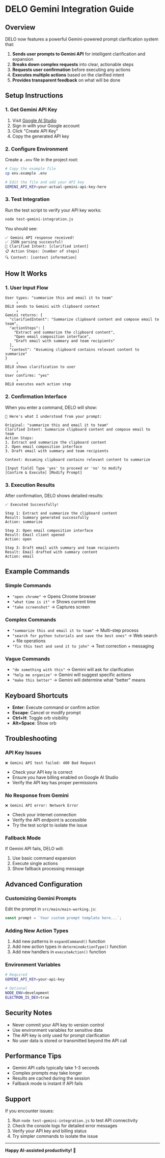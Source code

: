 # DELO Gemini Integration Guide

## Overview

DELO now features a powerful Gemini-powered prompt clarification system that:

1. **Sends user prompts to Gemini API** for intelligent clarification and expansion
2. **Breaks down complex requests** into clear, actionable steps
3. **Requests user confirmation** before executing any actions
4. **Executes multiple actions** based on the clarified intent
5. **Provides transparent feedback** on what will be done

## Setup Instructions

### 1. Get Gemini API Key

1. Visit [Google AI Studio](https://makersuite.google.com/app/apikey)
2. Sign in with your Google account
3. Click "Create API Key"
4. Copy the generated API key

### 2. Configure Environment

Create a `.env` file in the project root:

```bash
# Copy the example file
cp env.example .env

# Edit the file and add your API key
GEMINI_API_KEY=your-actual-gemini-api-key-here
```

### 3. Test Integration

Run the test script to verify your API key works:

```bash
node test-gemini-integration.js
```

You should see:
```
✅ Gemini API response received!
✅ JSON parsing successful!
🎯 Clarified Intent: [clarified intent]
📋 Action Steps: [number of steps]
🔍 Context: [context information]
```

## How It Works

### 1. User Input Flow

```
User types: "summarize this and email it to team"
     ↓
DELO sends to Gemini with clipboard context
     ↓
Gemini returns: {
  "clarifiedIntent": "Summarize clipboard content and compose email to team",
  "actionSteps": [
    "Extract and summarize the clipboard content",
    "Open email composition interface",
    "Draft email with summary and team recipients"
  ],
  "context": "Assuming clipboard contains relevant content to summarize"
}
     ↓
DELO shows clarification to user
     ↓
User confirms: "yes"
     ↓
DELO executes each action step
```

### 2. Confirmation Interface

When you enter a command, DELO will show:

```
🤖 Here's what I understood from your prompt:

Original: "summarize this and email it to team"
Clarified Intent: Summarize clipboard content and compose email to team
Action Steps:
1. Extract and summarize the clipboard content
2. Open email composition interface  
3. Draft email with summary and team recipients

Context: Assuming clipboard contains relevant content to summarize

[Input field] Type 'yes' to proceed or 'no' to modify
[Confirm & Execute] [Modify Prompt]
```

### 3. Execution Results

After confirmation, DELO shows detailed results:

```
✅ Executed Successfully!

Step 1: Extract and summarize the clipboard content
Result: Summary generated successfully
Action: summarize

Step 2: Open email composition interface
Result: Email client opened
Action: open

Step 3: Draft email with summary and team recipients
Result: Email drafted with summary content
Action: email
```

## Example Commands

### Simple Commands
- `"open chrome"` → Opens Chrome browser
- `"what time is it"` → Shows current time
- `"take screenshot"` → Captures screen

### Complex Commands
- `"summarize this and email it to team"` → Multi-step process
- `"search for python tutorials and save the best ones"` → Web search + file operations
- `"fix this text and send it to john"` → Text correction + messaging

### Vague Commands
- `"do something with this"` → Gemini will ask for clarification
- `"help me organize"` → Gemini will suggest specific actions
- `"make this better"` → Gemini will determine what "better" means

## Keyboard Shortcuts

- **Enter**: Execute command or confirm action
- **Escape**: Cancel or modify prompt
- **Ctrl+H**: Toggle orb visibility
- **Alt+Space**: Show orb

## Troubleshooting

### API Key Issues
```
❌ Gemini API test failed: 400 Bad Request
```
- Check your API key is correct
- Ensure you have billing enabled on Google AI Studio
- Verify the API key has proper permissions

### No Response from Gemini
```
❌ Gemini API error: Network Error
```
- Check your internet connection
- Verify the API endpoint is accessible
- Try the test script to isolate the issue

### Fallback Mode
If Gemini API fails, DELO will:
1. Use basic command expansion
2. Execute single actions
3. Show fallback processing message

## Advanced Configuration

### Customizing Gemini Prompts

Edit the prompt in `src/main/main-working.js`:

```javascript
const prompt = `Your custom prompt template here...`;
```

### Adding New Action Types

1. Add new patterns in `expandCommand()` function
2. Add new action types in `determineActionType()` function  
3. Add new handlers in `executeAction()` function

### Environment Variables

```bash
# Required
GEMINI_API_KEY=your-api-key

# Optional
NODE_ENV=development
ELECTRON_IS_DEV=true
```

## Security Notes

- Never commit your API key to version control
- Use environment variables for sensitive data
- The API key is only used for prompt clarification
- No user data is stored or transmitted beyond the API call

## Performance Tips

- Gemini API calls typically take 1-3 seconds
- Complex prompts may take longer
- Results are cached during the session
- Fallback mode is instant if API fails

## Support

If you encounter issues:

1. Run `node test-gemini-integration.js` to test API connectivity
2. Check the console logs for detailed error messages
3. Verify your API key and billing status
4. Try simpler commands to isolate the issue

---

**Happy AI-assisted productivity! 🚀** 